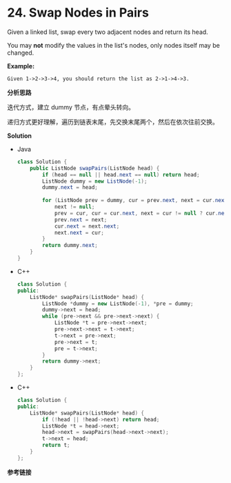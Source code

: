 # 24. Swap Nodes in Pairs

Given a linked list, swap every two adjacent nodes and return its head.

You may **not** modify the values in the list's nodes, only nodes itself may be changed.

**Example:**

```
Given 1->2->3->4, you should return the list as 2->1->4->3.
```

**分析思路**

迭代方式，建立 dummy 节点，有点晕头转向。

递归方式更好理解，遍历到链表末尾，先交换末尾两个，然后在依次往前交换。

**Solution**

+ Java

  ```java
  class Solution {
      public ListNode swapPairs(ListNode head) {
          if (head == null || head.next == null) return head;
          ListNode dummy = new ListNode(-1);
          dummy.next = head;
          
          for (ListNode prev = dummy, cur = prev.next, next = cur.next;
              next != null;
              prev = cur, cur = cur.next, next = cur != null ? cur.next : null){
              prev.next = next;
              cur.next = next.next;
              next.next = cur;
          }
          return dummy.next;
      }
  }
  ```

+ C++

  ```c++
  class Solution {
  public:
      ListNode* swapPairs(ListNode* head) {
          ListNode *dummy = new ListNode(-1), *pre = dummy;
          dummy->next = head;
          while (pre->next && pre->next->next) {
              ListNode *t = pre->next->next;
              pre->next->next = t->next;
              t->next = pre->next;
              pre->next = t;
              pre = t->next;
          }
          return dummy->next;
      }
  };
  ```

+ C++

  ```c++
  class Solution {
  public:
      ListNode* swapPairs(ListNode* head) {
          if (!head || !head->next) return head;
          ListNode *t = head->next;
          head->next = swapPairs(head->next->next);
          t->next = head;
          return t;
      }
  };
  ```

  

**参考链接**

